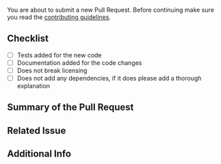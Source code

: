 You are about to submit a new Pull Request. Before continuing make sure you read the [contributing guidelines](CONTRIBUTING.md).

## Checklist

- [ ] Tests added for the new code
- [ ] Documentation added for the code changes
- [ ] Does not break licensing
- [ ] Does not add any dependencies, if it does please add a thorough explanation

## Summary of the Pull Request  
<!-- Describe what changes were made to the code, what was added, removed, etc. -->

## Related Issue
<!-- If this PR is related to an issue, please link it here -->

## Additional Info
<!-- Any additional information that might be helpful, if applicable -->
